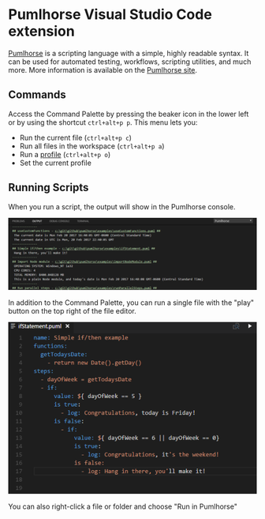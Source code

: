 # Pumlhorse Visual Studio Code extension

[Pumlhorse](http://pumlhorse.com) is a scripting language with a simple, highly readable syntax.
It can be used for automated testing, workflows, scripting utilities, and much more.
More information is available on the [Pumlhorse site](http://pumlhorse.com).

## Commands

Access the Command Palette by pressing the beaker icon in the lower left or by using the shortcut `ctrl+alt+p p`.
This menu lets you:
* Run the current file (`ctrl+alt+p c`)
* Run all files in the workspace (`ctrl+alt+p a`)
* Run a [profile](http://pumlhorse.com/reference/engine/v2/profile_schema) (`ctrl+alt+p o`)
* Set the current profile

## Running Scripts

When you run a script, the output will show in the Pumlhorse console.

![](https://raw.githubusercontent.com/pumlhorse/pumlhorse-vscode/master/media/demo/output_console.png)

In addition to the Command Palette, you can run a single file with the "play" button on the top right of the file editor.

![](https://raw.githubusercontent.com/pumlhorse/pumlhorse-vscode/master/media/demo/file_editor.png)

You can also right-click a file or folder and choose "Run in Pumlhorse"

